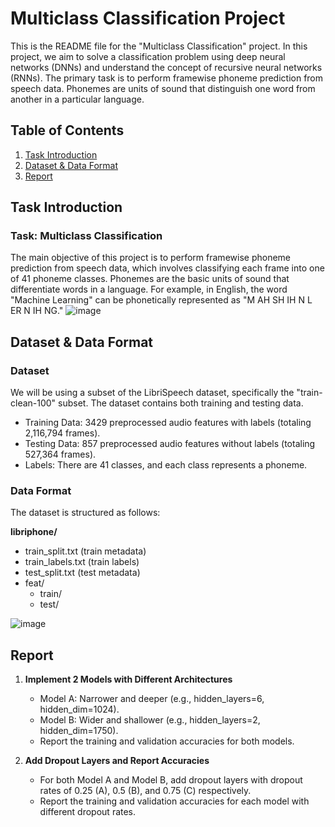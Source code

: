 # Multiclass Classification Project

This is the README file for the "Multiclass Classification" project. In this project, we aim to solve a classification problem using deep neural networks (DNNs) and understand the concept of recursive neural networks (RNNs). The primary task is to perform framewise phoneme prediction from speech data. Phonemes are units of sound that distinguish one word from another in a particular language.

## Table of Contents

1. [Task Introduction](#task-introduction)
2. [Dataset & Data Format](#dataset--data-format)
3. [Report](#report)

## Task Introduction

### Task: Multiclass Classification
The main objective of this project is to perform framewise phoneme prediction from speech data, which involves classifying each frame into one of 41 phoneme classes. Phonemes are the basic units of sound that differentiate words in a language. For example, in English, the word "Machine Learning" can be phonetically represented as "M AH SH IH N L ER N IH NG."
![image](https://github.com/Bonbodii/Framewise-Phoneme-Prediction/assets/116272268/8cbeed3c-d213-4deb-adce-ca3dfd1d1fd1)

## Dataset & Data Format

### Dataset
We will be using a subset of the LibriSpeech dataset, specifically the "train-clean-100" subset. The dataset contains both training and testing data.

- Training Data: 3429 preprocessed audio features with labels (totaling 2,116,794 frames).
- Testing Data: 857 preprocessed audio features without labels (totaling 527,364 frames).
- Labels: There are 41 classes, and each class represents a phoneme.

### Data Format
The dataset is structured as follows:

**libriphone/**
- train_split.txt (train metadata)
- train_labels.txt (train labels)
- test_split.txt (test metadata)
- feat/
  - train/
  - test/
    
![image](https://github.com/Bonbodii/Framewise-Phoneme-Prediction/assets/116272268/73d4da0f-cc79-4549-834a-d9baccc89a15)

## Report

1. **Implement 2 Models with Different Architectures**
   - Model A: Narrower and deeper (e.g., hidden_layers=6, hidden_dim=1024).
   - Model B: Wider and shallower (e.g., hidden_layers=2, hidden_dim=1750).
   - Report the training and validation accuracies for both models.

2. **Add Dropout Layers and Report Accuracies**
   - For both Model A and Model B, add dropout layers with dropout rates of 0.25 (A), 0.5 (B), and 0.75 (C) respectively.
   - Report the training and validation accuracies for each model with different dropout rates.

